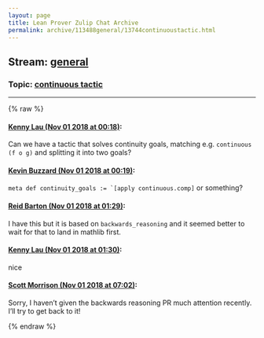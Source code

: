 ```yaml
---
layout: page
title: Lean Prover Zulip Chat Archive 
permalink: archive/113488general/13744continuoustactic.html
---
```


## Stream: [general](index.html)
### Topic: [continuous tactic](13744continuoustactic.html)

---


{% raw %}
#### [ Kenny Lau (Nov 01 2018 at 00:18)](https://leanprover.zulipchat.com/#narrow/stream/113488-general/topic/continuous%20tactic/near/136888333):
Can we have a tactic that solves continuity goals, matching e.g. `continuous (f o g)` and splitting it into two goals?

#### [ Kevin Buzzard (Nov 01 2018 at 00:19)](https://leanprover.zulipchat.com/#narrow/stream/113488-general/topic/continuous%20tactic/near/136888372):
``meta def continuity_goals := `[apply continuous.comp]`` or something?

#### [ Reid Barton (Nov 01 2018 at 01:29)](https://leanprover.zulipchat.com/#narrow/stream/113488-general/topic/continuous%20tactic/near/136891384):
I have this but it is based on `backwards_reasoning` and it seemed better to wait for that to land in mathlib first.

#### [ Kenny Lau (Nov 01 2018 at 01:30)](https://leanprover.zulipchat.com/#narrow/stream/113488-general/topic/continuous%20tactic/near/136891435):
nice

#### [ Scott Morrison (Nov 01 2018 at 07:02)](https://leanprover.zulipchat.com/#narrow/stream/113488-general/topic/continuous%20tactic/near/136903346):
Sorry, I haven’t given the backwards reasoning PR much attention recently. I’ll try to get back to it!


{% endraw %}
